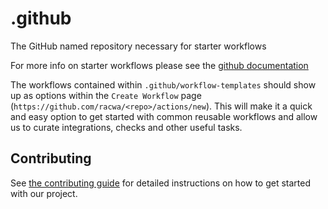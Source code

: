 # .github
The GitHub named repository necessary for starter workflows

For more info on starter workflows please see the [github documentation](https://docs.github.com/en/actions/using-workflows/creating-starter-workflows-for-your-organization)

The workflows contained within `.github/workflow-templates` should show up as options within the `Create Workflow` page (`https://github.com/racwa/<repo>/actions/new`). This will make it a quick and easy option to get started with common reusable workflows and allow us to curate integrations, checks and other useful tasks.

## Contributing

See [the contributing guide](CONTRIBUTING.md) for detailed instructions on how to get started with our project. 
